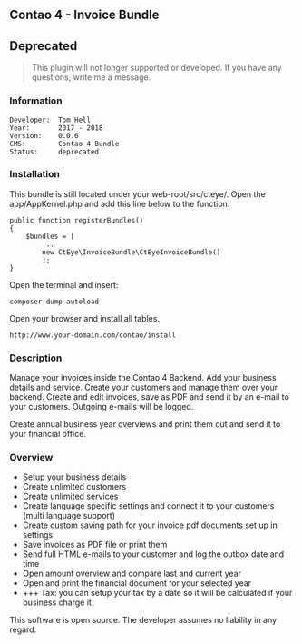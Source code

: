 Contao 4 - Invoice Bundle
---

## Deprecated
> This plugin will not longer supported or developed. If you have any questions, write me a message.

### Information
```
Developer:  Tom Hell
Year:       2017 - 2018
Version:    0.0.6
CMS:        Contao 4 Bundle
Status:	    deprecated
```


### Installation

This bundle is still located under your web-root/src/cteye/.
Open the app/AppKernel.php and add this line below to the function.
    
    public function registerBundles()
    {
        $bundles = [
            ...
            new CtEye\InvoiceBundle\CtEyeInvoiceBundle()
            ];
    }

Open the terminal and insert:
```
composer dump-autoload
```

Open your browser and install all tables.

```
http://www.your-domain.com/contao/install
```


### Description
Manage your invoices inside the Contao 4 Backend.
Add your business details and service. Create your customers and manage them over your backend. Create and edit invoices, save as PDF and send it by an e-mail to your customers.
Outgoing e-mails will be logged.

Create annual business year overviews and print them out and send it to your financial office.


### Overview
 - Setup your business details
 - Create unlimited customers
 - Create unlimited services
 - Create language specific settings and connect it to your customers (multi language support)
 - Create custom saving path for your invoice pdf documents set up in settings 
 - Save invoices as PDF file or print them
 - Send full HTML e-mails to your customer and log the outbox date and time
 - Open amount overview and compare last and current year
 - Open and print the financial document for your selected year
 - +++ Tax: you can setup your tax by a date so it will be calculated if your business charge it
  
  

This software is open source. The developer assumes no liability in any regard.
